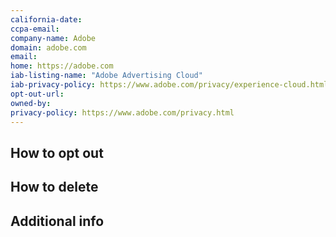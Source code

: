 ```yaml
---
california-date: 
ccpa-email: 
company-name: Adobe
domain: adobe.com
email: 
home: https://adobe.com
iab-listing-name: "Adobe Advertising Cloud"
iab-privacy-policy: https://www.adobe.com/privacy/experience-cloud.html
opt-out-url: 
owned-by: 
privacy-policy: https://www.adobe.com/privacy.html
---
```


## How to opt out



## How to delete




## Additional info












